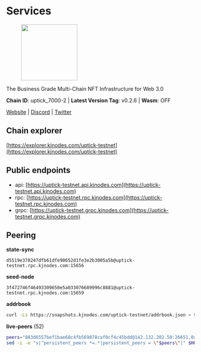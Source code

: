 # Services

<figure><img src="https://raw.githubusercontent.com/kj89/testnet_manuals/main/pingpub/logos/uptick.png" width="150" alt=""><figcaption></figcaption></figure>

The Business Grade Multi-Chain NFT Infrastructure for Web 3.0

**Chain ID**: uptick_7000-2 | **Latest Version Tag**: v0.2.6 | **Wasm**: OFF

[Website](https://uptick.network) | [Discord](https://discord.gg/UzeHS7fu5H) | [Twitter](https://twitter.com/uptickproject)




## Chain explorer
[https://explorer.kjnodes.com/uptick-testnet](https://explorer.kjnodes.com/uptick-testnet)

## Public endpoints

* api: [https://uptick-testnet.api.kjnodes.com](https://uptick-testnet.api.kjnodes.com)
* rpc: [https://uptick-testnet.rpc.kjnodes.com](https://uptick-testnet.rpc.kjnodes.com)
* grpc: [https://uptick-testnet.grpc.kjnodes.com](https://uptick-testnet.grpc.kjnodes.com)

## Peering

**state-sync**

```text
d5519e378247dfb61dfe90652d1fe3e2b3005a5b@uptick-testnet.rpc.kjnodes.com:15656
```

**seed-node**

```text
3f472746f46493309650e5a033076689996c8881@uptick-testnet.rpc.kjnodes.com:15659
```

**addrbook**
```bash
curl -Ls https://snapshots.kjnodes.com/uptick-testnet/addrbook.json > $HOME/.uptickd/config/addrbook.json
```

**live-peers** (52)
```bash
peers="883d6557bef1bae68c4fb569078caf0cf4c45bdd@142.132.202.50:26651,0aee682fb3453170737149203e5c23d2e0c46058@142.132.253.112:15656,eb5a3112a64944e2bd701ff8aa99ab95209c6310@185.198.27.110:26656,0afdeea2f014bdfc43ab6dbdf567164daf861cf4@57.128.86.31:26656,0afb5ce897e69eec34fb32bf87f4a2f93f79e0b3@65.109.65.210:30656,af5262526a0800a29a0a7194e1488a9fa62d0005@195.3.223.208:26656,b14b4e3a46180eccf00d816aed5338db925e2237@185.225.191.149:26656,5739ae6fab71ec95fb3112f4d1ea2845782fa9f7@54.92.137.6:26656,d5519e378247dfb61dfe90652d1fe3e2b3005a5b@65.109.68.190:15656,7849e4320385434b0828a3e0206a3b69767393f6@65.109.91.227:26656,c6ca186e2ea0202a78b357c9b2d8883e3d96613a@144.91.110.211:31656,50e92c60d1b8c6681044778d74caaeef51a26ddd@94.130.207.215:15656,40ffd59440b11d63bfb8e20cfed5b36f282a06b3@154.12.238.247:31656,ad563c8036250cb34f3e822280ead9c59c9537d3@185.239.209.124:31656,c7494393eefd3e7e87a49884f5a8bdbe74e552d5@178.217.167.141:26656,6b5375296e81501b0db0a34a7a04f39520400214@65.108.45.200:27565,d0938452e1d0fd039232c4247076634a01f601e5@83.171.249.159:31656,b483acbcae7ccd1244f588144245e9d1124c3de5@88.99.56.200:26666,1c66685cbf5c8dc0a739eb57c896d35eb2eed17c@141.94.139.233:28656,1e34e47eeaaa8f78f3d866ef4ce43a1d224dcdef@185.193.66.67:31656,8894658ec1334659869eb401b79f63cf6b0cf438@185.188.249.180:26656,421955c25f58111f99c04d24a0f07810b4e585ac@173.249.14.30:31656,1eed8fe79b643facc4d07a4be111ea711d5e8d6d@207.244.226.183:31656,00242af3dded97bb8380c9b9d98457ea7879e0c0@198.204.255.155:26656,543044a94590b1d24a3596c097ed5e0274502114@65.108.69.17:26003,4c062185dbf436903124fe6c2b2eea5067d7a9c4@154.12.243.0:31656,3666c65e99775b8149396fd5c781dec6a29fb13b@75.119.144.48:31656,94734f927b16ff91f5e45875396295d6173ca918@74.50.70.118:11574,d0a53deabbc668a5bade8fc8b92cb9b0cba48c94@65.109.117.229:36656,70c19420bb2d40c5a6c3466c69ead6e0877b9cc7@45.85.250.108:26656,4e8c2e2373f82308593cc7f9f0135216b0ba4882@89.117.49.66:26656,b9e0210809b9dfc9cd299c6e83116d7fa45c6e27@65.109.68.93:46656,96a2fd192db329ff9df3f44569f0fe452ea9f19e@65.108.232.110:15656,6af07daddb8a57c01d05d8c0894f8293a41090d0@185.245.183.122:26656,0105e6bcc1d69031d27817110050319446101362@65.108.197.178:31656,279a4f3f473ef5ae74ea6c55f456702a435fc95d@157.90.208.222:60656,b9d3fe835ded0b93c39befad43fb3c4964ae740f@91.195.101.100:26656,967e0f06ad8b16dee6a8a6b8a48e8e5a63fdd810@178.211.139.225:7656,db09e85b73c4be1cab07f41422912ccad2aa5744@185.198.27.109:15656,a818920590d15226a206ec4c73b1c5c20c56a435@65.21.134.202:26666,d8777278648d8fc93800692a8b96a7f104df4f9a@194.163.135.127:26656,3cffe20d473b0bd4451d330da8b741b5d42dcb44@65.21.131.215:26666,01c911bce80bf11b786f107eaa8d48878ee71908@95.217.224.252:36656,d15d0b19bcdf7ffa592b04de5362f5def6b20aa0@65.21.204.46:26667,e05ef87e0f9a2940cf057aefde89abf8171b00fb@65.109.84.250:15656,7dace139a0389ca95c5eda64ddf19a01e6d60d02@95.214.52.206:26656,d57056de919fe33f05a1be3ff75d50f40743e73a@89.252.21.37:60656,2d13d953ddaff39270ec3e92e90113123bbc13a9@89.117.50.51:26656,20aaf646f9c766a8b81d838554ba6e593122ed1f@46.4.122.236:36656,aefbc6fea5a1a0eb0e0974a218e4748618d7ab2d@138.201.204.5:31656,bfc2be7e459b947973a15a01055cad86ad34f35c@185.163.127.24:15656,f97a75fb69d3a5fe893dca7c8d238ccc0bd66a8f@94.23.23.189:6969"
sed -i -e "s|^persistent_peers *=.*|persistent_peers = \"$peers\"|" $HOME/.uptickd/config/config.toml
```
